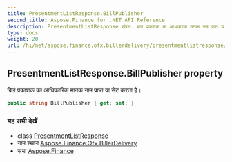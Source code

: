 ```yaml
---
title: PresentmentListResponse.BillPublisher
second_title: Aspose.Finance for .NET API Reference
description: PresentmentListResponse संपत्त. बल प्रकशक क आधकरक मनक नम प्रप्त य सेट करत है
type: docs
weight: 20
url: /hi/net/aspose.finance.ofx.billerdelivery/presentmentlistresponse/billpublisher/
---
```

## PresentmentListResponse.BillPublisher property

बिल प्रकाशक का आधिकारिक मानक नाम प्राप्त या सेट करता है।

```csharp
public string BillPublisher { get; set; }
```

### यह सभी देखें

* class [PresentmentListResponse](../)
* नाम स्थान [Aspose.Finance.Ofx.BillerDelivery](../../presentmentlistresponse/)
* सभा [Aspose.Finance](../../../)


